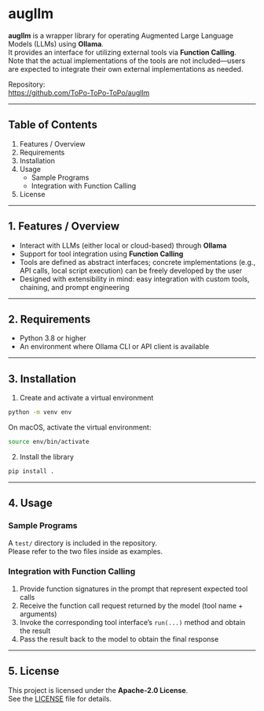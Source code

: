 # augllm

**augllm** is a wrapper library for operating Augmented Large Language Models (LLMs) using **Ollama**.  
It provides an interface for utilizing external tools via **Function Calling**.  
Note that the actual implementations of the tools are not included—users are expected to integrate their own external implementations as needed.  

Repository:  
https://github.com/ToPo-ToPo-ToPo/augllm  

---

## Table of Contents

1. Features / Overview  
2. Requirements  
3. Installation  
4. Usage  
   - Sample Programs  
   - Integration with Function Calling  
5. License  

---

## 1. Features / Overview

- Interact with LLMs (either local or cloud-based) through **Ollama**  
- Support for tool integration using **Function Calling**  
- Tools are defined as abstract interfaces; concrete implementations (e.g., API calls, local script execution) can be freely developed by the user  
- Designed with extensibility in mind: easy integration with custom tools, chaining, and prompt engineering  

---

## 2. Requirements

- Python 3.8 or higher  
- An environment where Ollama CLI or API client is available  

---

## 3. Installation

1. Create and activate a virtual environment  

```bash
python -m venv env
```

On macOS, activate the virtual environment:  

```bash
source env/bin/activate
```

2. Install the library  

```bash
pip install .
```

---

## 4. Usage

### Sample Programs
A `test/` directory is included in the repository.  
Please refer to the two files inside as examples.  

### Integration with Function Calling

1. Provide function signatures in the prompt that represent expected tool calls  
2. Receive the function call request returned by the model (tool name + arguments)  
3. Invoke the corresponding tool interface’s `run(...)` method and obtain the result  
4. Pass the result back to the model to obtain the final response  

---

## 5. License

This project is licensed under the **Apache-2.0 License**.  
See the [LICENSE](https://github.com/ToPo-ToPo-ToPo/augllm/blob/main/LICENSE) file for details.  
